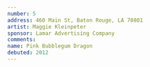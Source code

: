 ```yaml
---
number: 5
address: 460 Main St, Baton Rouge, LA 70801
artist: Maggie Kleinpeter
sponsor: Lamar Advertising Company
comments: 
name: Pink Bubblegum Dragon
debuted: 2012
---
```

